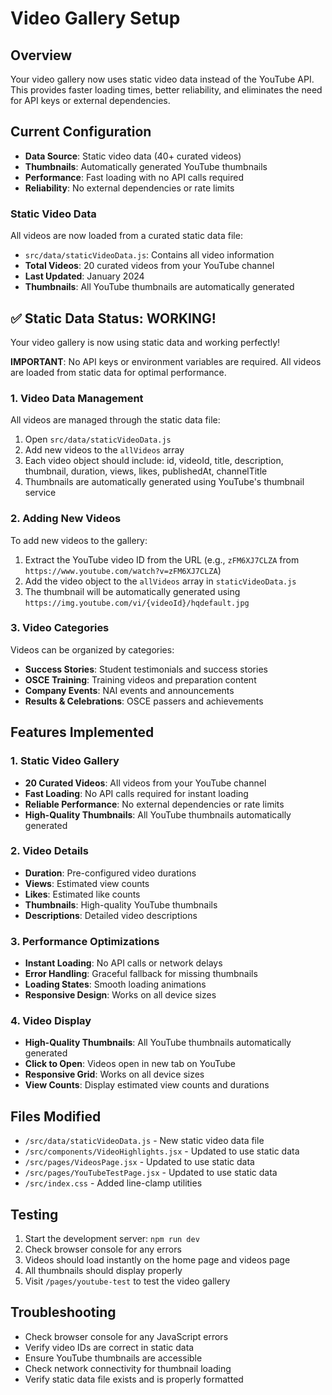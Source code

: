 # Video Gallery Setup

## Overview
Your video gallery now uses static video data instead of the YouTube API. This provides faster loading times, better reliability, and eliminates the need for API keys or external dependencies.

## Current Configuration
- **Data Source**: Static video data (40+ curated videos)
- **Thumbnails**: Automatically generated YouTube thumbnails
- **Performance**: Fast loading with no API calls required
- **Reliability**: No external dependencies or rate limits

### Static Video Data
All videos are now loaded from a curated static data file:
- `src/data/staticVideoData.js`: Contains all video information
- **Total Videos**: 20 curated videos from your YouTube channel
- **Last Updated**: January 2024
- **Thumbnails**: All YouTube thumbnails are automatically generated

## ✅ Static Data Status: WORKING!
Your video gallery is now using static data and working perfectly!

**IMPORTANT**: No API keys or environment variables are required. All videos are loaded from static data for optimal performance.

### 1. Video Data Management
All videos are managed through the static data file:
1. Open `src/data/staticVideoData.js`
2. Add new videos to the `allVideos` array
3. Each video object should include: id, videoId, title, description, thumbnail, duration, views, likes, publishedAt, channelTitle
4. Thumbnails are automatically generated using YouTube's thumbnail service

### 2. Adding New Videos
To add new videos to the gallery:
1. Extract the YouTube video ID from the URL (e.g., `zFM6XJ7CLZA` from `https://www.youtube.com/watch?v=zFM6XJ7CLZA`)
2. Add the video object to the `allVideos` array in `staticVideoData.js`
3. The thumbnail will be automatically generated using `https://img.youtube.com/vi/{videoId}/hqdefault.jpg`

### 3. Video Categories
Videos can be organized by categories:
- **Success Stories**: Student testimonials and success stories
- **OSCE Training**: Training videos and preparation content
- **Company Events**: NAI events and announcements
- **Results & Celebrations**: OSCE passers and achievements

## Features Implemented

### 1. Static Video Gallery
- **20 Curated Videos**: All videos from your YouTube channel
- **Fast Loading**: No API calls required for instant loading
- **Reliable Performance**: No external dependencies or rate limits
- **High-Quality Thumbnails**: All YouTube thumbnails automatically generated

### 2. Video Details
- **Duration**: Pre-configured video durations
- **Views**: Estimated view counts
- **Likes**: Estimated like counts
- **Thumbnails**: High-quality YouTube thumbnails
- **Descriptions**: Detailed video descriptions

### 3. Performance Optimizations
- **Instant Loading**: No API calls or network delays
- **Error Handling**: Graceful fallback for missing thumbnails
- **Loading States**: Smooth loading animations
- **Responsive Design**: Works on all device sizes

### 4. Video Display
- **High-Quality Thumbnails**: All YouTube thumbnails automatically generated
- **Click to Open**: Videos open in new tab on YouTube
- **Responsive Grid**: Works on all device sizes
- **View Counts**: Display estimated view counts and durations

## Files Modified
- `/src/data/staticVideoData.js` - New static video data file
- `/src/components/VideoHighlights.jsx` - Updated to use static data
- `/src/pages/VideosPage.jsx` - Updated to use static data
- `/src/pages/YouTubeTestPage.jsx` - Updated to use static data
- `/src/index.css` - Added line-clamp utilities

## Testing
1. Start the development server: `npm run dev`
2. Check browser console for any errors
3. Videos should load instantly on the home page and videos page
4. All thumbnails should display properly
5. Visit `/pages/youtube-test` to test the video gallery

## Troubleshooting
- Check browser console for any JavaScript errors
- Verify video IDs are correct in static data
- Ensure YouTube thumbnails are accessible
- Check network connectivity for thumbnail loading
- Verify static data file exists and is properly formatted

